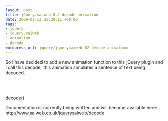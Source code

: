 ```yaml
--- 
layout: post
title: jQuery.saiweb 0.2 decode animation
date: 2009-02-13 20:20:11 +00:00
tags: 
- jquery
- jquery.saiweb
- animation
- decode
wordpress_url: jquery/jquerysaiweb-02-decode-animation
---
```

So I have decided to add a new animation function to this jQuery plugin and I call this decode, this animation simulates a sentence of text being decoded.

<p><script type="text/javascript" src="http://ajax.googleapis.com/ajax/libs/jquery/1.2.6/jquery.min.js"></script><br />
<script src="http://svn.saiweb.co.uk/branches/jquery_plugin/tags/0.3/jquery.saiweb.min.js" type="text/javascript"></script><br />
<a name="decode"></a></p>
<div id='decode_div_id'></div>
<p><a href="#decode" onclick="$('#decode_div_id').decode({text: 'As you can see this text is being animated as if it is decoding'});">decode()</a></p>

Documentation is currently being written and will become available here: <a href="http://www.saiweb.co.uk/jquerysaiweb/decode">http://www.saiweb.co.uk/jquerysaiweb/decode</a>
